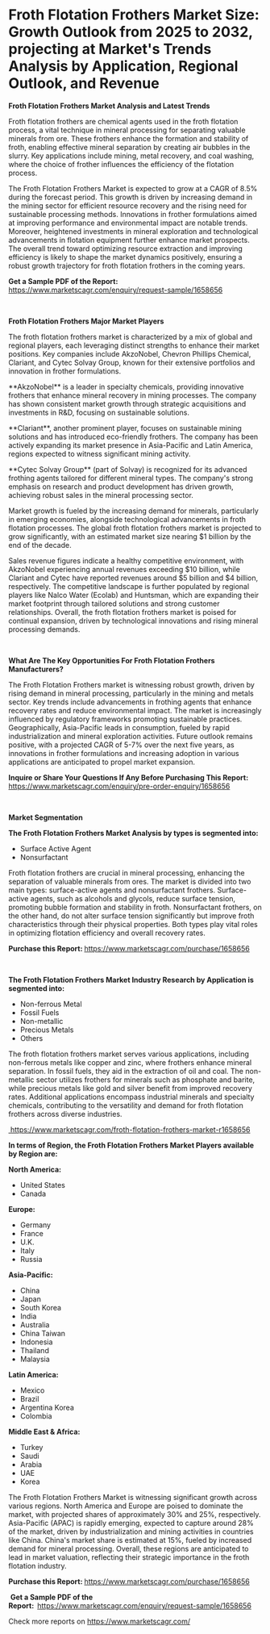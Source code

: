 <p><h1>Froth Flotation Frothers Market Size: Growth Outlook from 2025 to 2032, projecting at Market's Trends Analysis by Application, Regional Outlook, and Revenue</h1></p><p><strong>Froth Flotation Frothers Market Analysis and Latest Trends</strong></p>
<p><p>Froth flotation frothers are chemical agents used in the froth flotation process, a vital technique in mineral processing for separating valuable minerals from ore. These frothers enhance the formation and stability of froth, enabling effective mineral separation by creating air bubbles in the slurry. Key applications include mining, metal recovery, and coal washing, where the choice of frother influences the efficiency of the flotation process.</p><p>The Froth Flotation Frothers Market is expected to grow at a CAGR of 8.5% during the forecast period. This growth is driven by increasing demand in the mining sector for efficient resource recovery and the rising need for sustainable processing methods. Innovations in frother formulations aimed at improving performance and environmental impact are notable trends. Moreover, heightened investments in mineral exploration and technological advancements in flotation equipment further enhance market prospects. The overall trend toward optimizing resource extraction and improving efficiency is likely to shape the market dynamics positively, ensuring a robust growth trajectory for froth flotation frothers in the coming years.</p></p>
<p><strong>Get a Sample PDF of the Report:&nbsp;</strong> <a href="https://www.marketscagr.com/enquiry/request-sample/1658656?utm_campaign=3553&utm_medium=2&utm_source=Github&utm_content=ia&utm_term=23032025&utm_id=froth-flotation-frothers">https://www.marketscagr.com/enquiry/request-sample/1658656</a></p>
<p>&nbsp;</p>
<p><strong>Froth Flotation Frothers Major Market Players</strong></p>
<p><p>The froth flotation frothers market is characterized by a mix of global and regional players, each leveraging distinct strengths to enhance their market positions. Key companies include AkzoNobel, Chevron Phillips Chemical, Clariant, and Cytec Solvay Group, known for their extensive portfolios and innovation in frother formulations.</p><p>**AkzoNobel** is a leader in specialty chemicals, providing innovative frothers that enhance mineral recovery in mining processes. The company has shown consistent market growth through strategic acquisitions and investments in R&D, focusing on sustainable solutions.</p><p>**Clariant**, another prominent player, focuses on sustainable mining solutions and has introduced eco-friendly frothers. The company has been actively expanding its market presence in Asia-Pacific and Latin America, regions expected to witness significant mining activity.</p><p>**Cytec Solvay Group** (part of Solvay) is recognized for its advanced frothing agents tailored for different mineral types. The company's strong emphasis on research and product development has driven growth, achieving robust sales in the mineral processing sector.</p><p>Market growth is fueled by the increasing demand for minerals, particularly in emerging economies, alongside technological advancements in froth flotation processes. The global froth flotation frothers market is projected to grow significantly, with an estimated market size nearing $1 billion by the end of the decade.</p><p>Sales revenue figures indicate a healthy competitive environment, with AkzoNobel experiencing annual revenues exceeding $10 billion, while Clariant and Cytec have reported revenues around $5 billion and $4 billion, respectively. The competitive landscape is further populated by regional players like Nalco Water (Ecolab) and Huntsman, which are expanding their market footprint through tailored solutions and strong customer relationships. Overall, the froth flotation frothers market is poised for continual expansion, driven by technological innovations and rising mineral processing demands.</p></p>
<p>&nbsp;</p>
<p><strong>What Are The Key Opportunities For Froth Flotation Frothers Manufacturers?</strong></p>
<p><p>The Froth Flotation Frothers market is witnessing robust growth, driven by rising demand in mineral processing, particularly in the mining and metals sector. Key trends include advancements in frothing agents that enhance recovery rates and reduce environmental impact. The market is increasingly influenced by regulatory frameworks promoting sustainable practices. Geographically, Asia-Pacific leads in consumption, fueled by rapid industrialization and mineral exploration activities. Future outlook remains positive, with a projected CAGR of 5-7% over the next five years, as innovations in frother formulations and increasing adoption in various applications are anticipated to propel market expansion.</p></p>
<p><strong>Inquire or Share Your Questions If Any Before Purchasing This Report:</strong> <a href="https://www.marketscagr.com/enquiry/pre-order-enquiry/1658656?utm_campaign=3553&utm_medium=2&utm_source=Github&utm_content=ia&utm_term=23032025&utm_id=froth-flotation-frothers">https://www.marketscagr.com/enquiry/pre-order-enquiry/1658656</a></p>
<p>&nbsp;</p>
<p><strong>Market Segmentation</strong></p>
<p><strong>The Froth Flotation Frothers Market Analysis by types is segmented into:</strong></p>
<p><ul><li>Surface Active Agent</li><li>Nonsurfactant</li></ul></p>
<p><p>Froth flotation frothers are crucial in mineral processing, enhancing the separation of valuable minerals from ores. The market is divided into two main types: surface-active agents and nonsurfactant frothers. Surface-active agents, such as alcohols and glycols, reduce surface tension, promoting bubble formation and stability in froth. Nonsurfactant frothers, on the other hand, do not alter surface tension significantly but improve froth characteristics through their physical properties. Both types play vital roles in optimizing flotation efficiency and overall recovery rates.</p></p>
<p><strong>Purchase this Report:&nbsp;</strong><a href="https://www.marketscagr.com/purchase/1658656?utm_campaign=3553&utm_medium=2&utm_source=Github&utm_content=ia&utm_term=23032025&utm_id=froth-flotation-frothers">https://www.marketscagr.com/purchase/1658656</a></p>
<p>&nbsp;</p>
<p><strong>The Froth Flotation Frothers Market Industry Research by Application is segmented into:</strong></p>
<p><ul><li>Non-ferrous Metal</li><li>Fossil Fuels</li><li>Non-metallic</li><li>Precious Metals</li><li>Others</li></ul></p>
<p><p>The froth flotation frothers market serves various applications, including non-ferrous metals like copper and zinc, where frothers enhance mineral separation. In fossil fuels, they aid in the extraction of oil and coal. The non-metallic sector utilizes frothers for minerals such as phosphate and barite, while precious metals like gold and silver benefit from improved recovery rates. Additional applications encompass industrial minerals and specialty chemicals, contributing to the versatility and demand for froth flotation frothers across diverse industries.</p></p>
<p><a href="https://www.marketscagr.com/froth-flotation-frothers-market-r1658656?utm_campaign=3553&utm_medium=2&utm_source=Github&utm_content=ia&utm_term=23032025&utm_id=froth-flotation-frothers">&nbsp;https://www.marketscagr.com/froth-flotation-frothers-market-r1658656</a></p>
<p><strong>In terms of Region, the Froth Flotation Frothers Market Players available by Region are:</strong></p>
<p>
    <p> <strong> North America: </strong>
        <ul>
            <li>United States</li>
            <li>Canada</li>
        </ul>
        </p> 
    <p> <strong> Europe: </strong>
        <ul>
            <li>Germany</li>
            <li>France</li>
            <li>U.K.</li>
            <li>Italy</li>
            <li>Russia</li>
        </ul>
        </p> 
    <p> <strong> Asia-Pacific: </strong>
        <ul>
            <li>China</li>
            <li>Japan</li>
            <li>South Korea</li>
            <li>India</li>
            <li>Australia</li>
            <li>China Taiwan</li>
            <li>Indonesia</li>
            <li>Thailand</li>
            <li>Malaysia</li>
        </ul>
        </p> 
    <p> <strong> Latin America: </strong>
        <ul>
            <li>Mexico</li>
            <li>Brazil</li>
            <li>Argentina Korea</li>
            <li>Colombia</li>
        </ul>
        </p> 
    <p> <strong> Middle East & Africa: </strong>
        <ul>
            <li>Turkey</li>
            <li>Saudi</li>
            <li>Arabia</li>
            <li>UAE</li>
            <li>Korea</li>
        </ul>
    </p>
    </p>
<p><p>The Froth Flotation Frothers Market is witnessing significant growth across various regions. North America and Europe are poised to dominate the market, with projected shares of approximately 30% and 25%, respectively. Asia-Pacific (APAC) is rapidly emerging, expected to capture around 28% of the market, driven by industrialization and mining activities in countries like China. China's market share is estimated at 15%, fueled by increased demand for mineral processing. Overall, these regions are anticipated to lead in market valuation, reflecting their strategic importance in the froth flotation industry.</p></p>
<p><strong>Purchase this Report: </strong><a href="https://www.marketscagr.com/purchase/1658656?utm_campaign=3553&utm_medium=2&utm_source=Github&utm_content=ia&utm_term=23032025&utm_id=froth-flotation-frothers">https://www.marketscagr.com/purchase/1658656</a></p>
<p>&nbsp;<strong>Get a Sample PDF of the Report:&nbsp;&nbsp;</strong><a href="https://www.marketscagr.com/enquiry/request-sample/1658656?utm_campaign=3553&utm_medium=2&utm_source=Github&utm_content=ia&utm_term=23032025&utm_id=froth-flotation-frothers">https://www.marketscagr.com/enquiry/request-sample/1658656</a></p>
<p><strong></strong></p>
<p>Check more reports on <a href="https://www.marketscagr.com/?utm_campaign=3553&utm_medium=2&utm_source=Github&utm_content=ia&utm_term=23032025&utm_id=froth-flotation-frothers">https://www.marketscagr.com/</a></p>